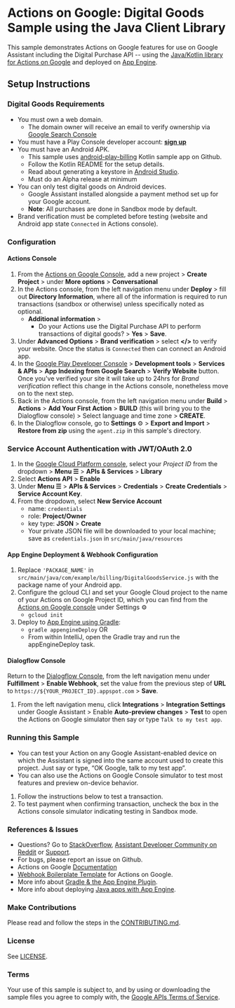 # Actions on Google: Digital Goods Sample using the Java Client Library

This sample demonstrates Actions on Google features for use on Google Assistant including the Digital Purchase API -- using the [Java/Kotlin library for Actions on Google](https://github.com/actions-on-google/actions-on-google-java) and deployed on [App Engine](https://cloud.google.com/appengine/docs/standard/java/quickstart).
## Setup Instructions

### Digital Goods Requirements
+ You must own a web domain.
    + The domain owner will receive an email to verify ownership via [Google Search Console](https://search.google.com/search-console/welcome)
+ You must have a Play Console developer account: [**sign up**](https://play.google.com/apps/publish/signup/)
+ You must have an Android APK.
    + This sample uses [android-play-billing](https://github.com/googlesamples/android-play-billing/tree/master/TrivialDriveKotlin) Kotlin sample app on Github.
    + Follow the Kotlin README for the setup details.
    + Read about generating a keystore in [Android Studio](https://developer.android.com/studio/publish/app-signing.html#generate-key).
    + Must do an Alpha release at minimum
+ You can only test digital goods on Android devices.
    + Google Assistant installed alongside a payment method set up for your Google account.
    + **Note**: All purchases are done in Sandbox mode by default.
+ Brand verification must be completed before testing (website and Android app state `Connected` in Actions console).

### Configuration
#### Actions Console
1. From the [Actions on Google Console](https://console.actions.google.com/), add a new project > **Create Project** > under **More options** > **Conversational**
1. In the Actions console, from the left navigation menu under **Deploy** > fill out **Directory Information**, where all of the information is required to run transactions (sandbox or otherwise) unless specifically noted as optional.
    + **Additional information** >
        + Do your Actions use the Digital Purchase API to perform transactions of digital goods? > **Yes** > **Save**.
1. Under **Advanced Options** > **Brand verification** > select **</>** to verify your website. Once the status is `Connected` then can connect an Android app.
1. In the [Google Play Developer Console](https://play.google.com/apps/publish) > **Development tools** > **Services & APIs** > **App Indexing from Google Search** > **Verify Website** button. Once you've verified your site it will take up to 24hrs for *Brand verification* reflect this change in the Actions console, nonetheless move on to the next step.
1. Back in the Actions console, from the left navigation menu under **Build** > **Actions** > **Add Your First Action** > **BUILD** (this will bring you to the Dialogflow console) > Select language and time zone > **CREATE**.
1. In the Dialogflow console, go to **Settings** ⚙ > **Export and Import** > **Restore from zip** using the `agent.zip` in this sample's directory.

### Service Account Authentication with JWT/OAuth 2.0
1. In the [Google Cloud Platform console](https://console.cloud.google.com/), select your *Project ID* from the dropdown > **Menu ☰** > **APIs & Services** > **Library**
1. Select **Actions API** > **Enable**
1. Under **Menu ☰** > **APIs & Services** > **Credentials** > **Create Credentials** > **Service Account Key**.
1. From the dropdown, select **New Service Account**
    + name:  `credentials`
    + role:  **Project/Owner**
    + key type: **JSON** > **Create**
    + Your private JSON file will be downloaded to your local machine; save as `credentials.json` in `src/main/java/resources`

#### App Engine Deployment & Webhook Configuration
1. Replace `'PACKAGE_NAME'` in `src/main/java/com/example/billing/DigitalGoodsService.js` with the package name of your Android app.
1. Configure the gcloud CLI and set your Google Cloud project to the name of your Actions on Google Project ID, which you can find from the [Actions on Google console](https://console.actions.google.com/) under Settings ⚙
   + `gcloud init`
1. Deploy to [App Engine using Gradle](https://cloud.google.com/appengine/docs/flexible/java/using-gradle):
   + `gradle appengineDeploy` OR
   +  From within IntelliJ, open the Gradle tray and run the appEngineDeploy task.

#### Dialogflow Console
Return to the [Dialogflow Console](https://console.dialogflow.com), from the left navigation menu under **Fulfillment** > **Enable Webhook**, set the value from the previous step of **URL** to `https://${YOUR_PROJECT_ID}.appspot.com` > **Save**.
1. From the left navigation menu, click **Integrations** > **Integration Settings** under Google Assistant > Enable **Auto-preview changes** >  **Test** to open the Actions on Google simulator then say or type `Talk to my test app`.

### Running this Sample
+ You can test your Action on any Google Assistant-enabled device on which the Assistant is signed into the same account used to create this project. Just say or type, “OK Google, talk to my test app”.
+ You can also use the Actions on Google Console simulator to test most features and preview on-device behavior.
1. Follow the instructions below to test a transaction.
1. To test payment when confirming transaction, uncheck the box in the Actions
console simulator indicating testing in Sandbox mode.

### References & Issues
+ Questions? Go to [StackOverflow](https://stackoverflow.com/questions/tagged/actions-on-google), [Assistant Developer Community on Reddit](https://www.reddit.com/r/GoogleAssistantDev/) or [Support](https://developers.google.com/assistant/support).
+ For bugs, please report an issue on Github.
+ Actions on Google [Documentation](https://developers.google.com/assistant)
+ [Webhook Boilerplate Template](https://github.com/actions-on-google/dialogflow-webhook-boilerplate-java) for Actions on Google.
+ More info about [Gradle & the App Engine Plugin](https://cloud.google.com/appengine/docs/flexible/java/using-gradle).
+ More info about deploying [Java apps with App Engine](https://cloud.google.com/appengine/docs/standard/java/quickstart).

### Make Contributions
Please read and follow the steps in the [CONTRIBUTING.md](CONTRIBUTING.md).

### License
See [LICENSE](LICENSE).

### Terms
Your use of this sample is subject to, and by using or downloading the sample files you agree to comply with, the [Google APIs Terms of Service](https://developers.google.com/terms/).
